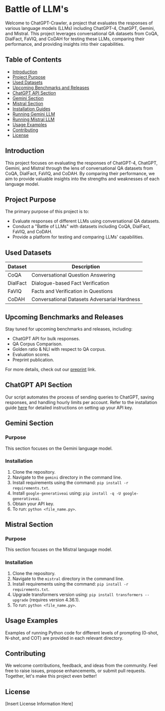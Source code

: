# Battle of LLM's

Welcome to ChatGPT-Crawler, a project that evaluates the responses of various language models (LLMs) including ChatGPT-4, ChatGPT, Gemini, and Mistral. This project leverages conversational QA datasets from CoQA, DialFact, FaVIQ, and CoDAH for testing these LLMs, comparing their performance, and providing insights into their capabilities.

## Table of Contents

- [Introduction](#introduction)
- [Project Purpose](#project-purpose)
- [Used Datasets](#used-datasets)
- [Upcoming Benchmarks and Releases](#upcoming-benchmarks-and-releases)
- [ChatGPT API Section](#chatgpt-api-section)
- [Gemini Section](#gemini-section)
- [Mistral Section](#mistral-section)
- [Installation Guides](#installation-guides)
- [Running Gemini LLM](#process-for-gemini-llm-running)
- [Running Mistral LLM](#process-for-mistral-llm-running)
- [Usage Examples](#usage-examples)
- [Contributing](#contributing)
- [License](#license)

## Introduction

This project focuses on evaluating the responses of ChatGPT-4, ChatGPT, Gemini, and Mistral through the lens of conversational QA datasets from CoQA, DialFact, FaVIQ, and CoDAH. By comparing their performance, we aim to provide valuable insights into the strengths and weaknesses of each language model.

## Project Purpose

The primary purpose of this project is to:

- Evaluate responses of different LLMs using conversational QA datasets.
- Conduct a "Battle of LLMs" with datasets including CoQA, DialFact, FaVIQ, and CoDAH.
- Provide a platform for testing and comparing LLMs' capabilities.

## Used Datasets

| Dataset | Description                                |
|---------|--------------------------------------------|
| CoQA    | Conversational Question Answering          |
| DialFact| Dialogue-based Fact Verification           |
| FaVIQ   | Facts and Verification in Questions        |
| CoDAH   | Conversational Datasets Adversarial Hardness|

## Upcoming Benchmarks and Releases

Stay tuned for upcoming benchmarks and releases, including:

- ChatGPT API for bulk responses.
- QA Corpus Comparison.
- Golden ratio & NLI with respect to QA corpus.
- Evaluation scores.
- Preprint publication.

For more details, check out our [preprint](#) link.

## ChatGPT API Section

Our script automates the process of sending queries to ChatGPT, saving responses, and handling hourly limits per account. Refer to the installation guide [here](#) for detailed instructions on setting up your API key.

## Gemini Section

### Purpose

This section focuses on the Gemini language model.

### Installation

1. Clone the repository.
2. Navigate to the `gemini` directory in the command line.
3. Install requirements using the command: `pip install -r requirements.txt`.
4. Install `google-generativeai` using: `pip install -q -U google-generativeai`.
5. Obtain your API key.
6. To run: `python <file_name.py>`.

## Mistral Section

### Purpose

This section focuses on the Mistral language model.

### Installation

1. Clone the repository.
2. Navigate to the `mistral` directory in the command line.
3. Install requirements using the command: `pip install -r requirements.txt`.
4. Upgrade transformers version using: `pip install transformers --upgrade` (requires version 4.36.1).
5. To run: `python <file_name.py>`.

## Usage Examples

Examples of running Python code for different levels of prompting (0-shot, N-shot, and COT) are provided in each relevant directory.

## Contributing

We welcome contributions, feedback, and ideas from the community. Feel free to raise issues, propose enhancements, or submit pull requests. Together, let's make this project even better!

## License

[Insert License Information Here]
